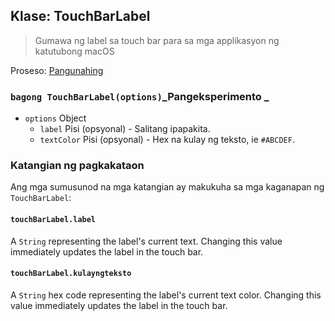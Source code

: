 ## Klase: TouchBarLabel

> Gumawa ng label sa touch bar para sa mga applikasyon ng katutubong macOS

Proseso: [Pangunahing](../tutorial/application-architecture.md#main-and-renderer-processes)

### `bagong TouchBarLabel(options)`_Pangeksperimento _

* `options` Object
  * `label` Pisi (opsyonal) - Salitang ipapakita.
  * `textColor` Pisi (opsyonal) - Hex na kulay ng teksto, ie `#ABCDEF`.

### Katangian ng pagkakataon

Ang mga sumusunod na mga katangian ay makukuha sa mga kaganapan ng `TouchBarLabel`:

#### `touchBarLabel.label`

A `String` representing the label's current text. Changing this value immediately updates the label in the touch bar.

#### `touchBarLabel.kulayngteksto`

A `String` hex code representing the label's current text color. Changing this value immediately updates the label in the touch bar.
